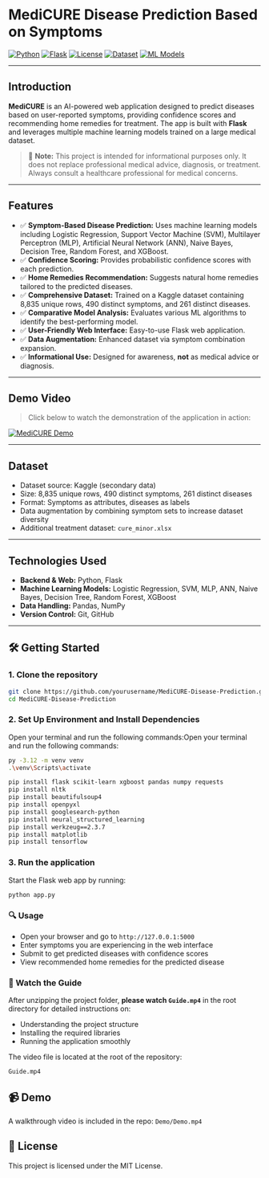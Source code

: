 # MediCURE Disease Prediction Based on Symptoms

[![Python](https://img.shields.io/badge/Python-3.8+-blue.svg?style=flat&logo=python)](https://www.python.org)
[![Flask](https://img.shields.io/badge/Flask-1.1.2-lightgrey.svg?style=flat&logo=flask)](https://flask.palletsprojects.com/)
[![License](https://img.shields.io/badge/License-MIT-green.svg)](https://opensource.org/licenses/MIT)
[![Dataset](https://img.shields.io/badge/Dataset-Kaggle%20Medical%20Data-orange.svg?style=flat)](https://www.kaggle.com)
[![ML Models](https://img.shields.io/badge/ML%20Models-LogReg%20%7C%20SVM%20%7C%20ANN%20%7C%20XGBoost-brightgreen.svg)]()

---

## Introduction

**MediCURE** is an AI-powered web application designed to predict diseases based on user-reported symptoms, providing confidence scores and recommending home remedies for treatment. The app is built with **Flask** and leverages multiple machine learning models trained on a large medical dataset.



> 🚨 **Note:** This project is intended for informational purposes only. It does not replace professional medical advice, diagnosis, or treatment. Always consult a healthcare professional for medical concerns.

---

## Features

- ✅ **Symptom-Based Disease Prediction:** Uses machine learning models including Logistic Regression, Support Vector Machine (SVM), Multilayer Perceptron (MLP), Artificial Neural Network (ANN), Naive Bayes, Decision Tree, Random Forest, and XGBoost.
- ✅ **Confidence Scoring:** Provides probabilistic confidence scores with each prediction.
- ✅ **Home Remedies Recommendation:** Suggests natural home remedies tailored to the predicted diseases.
- ✅ **Comprehensive Dataset:** Trained on a Kaggle dataset containing 8,835 unique rows, 490 distinct symptoms, and 261 distinct diseases.
- ✅ **Comparative Model Analysis:** Evaluates various ML algorithms to identify the best-performing model.
- ✅ **User-Friendly Web Interface:** Easy-to-use Flask web application.
- ✅ **Data Augmentation:** Enhanced dataset via symptom combination expansion.
- ✅ **Informational Use:** Designed for awareness, **not** as medical advice or diagnosis.

---

## Demo Video

> Click below to watch the demonstration of the application in action:

[![MediCURE Demo](https://img.youtube.com/vi/79ac30cd-e462-4601-85eb-774a14658ab7/0.jpg)]([https://user-images.githubusercontent.com/107244393/235594013-79ac30cd-e462-4601-85eb-774a14658ab7.mp4](https://github.com/Mobeen-01/Symptom-Based-Disease-Detection/blob/main/Demo/Demo.mp4))



---

## Dataset

- Dataset source: Kaggle (secondary data)
- Size: 8,835 unique rows, 490 distinct symptoms, 261 distinct diseases
- Format: Symptoms as attributes, diseases as labels
- Data augmentation by combining symptom sets to increase dataset diversity
- Additional treatment dataset: `cure_minor.xlsx`

---

## Technologies Used

- **Backend & Web:** Python, Flask
- **Machine Learning Models:** Logistic Regression, SVM, MLP, ANN, Naive Bayes, Decision Tree, Random Forest, XGBoost
- **Data Handling:** Pandas, NumPy
- **Version Control:** Git, GitHub

---


## 🛠️ Getting Started

### 1. Clone the repository

```bash
git clone https://github.com/yourusername/MediCURE-Disease-Prediction.git
cd MediCURE-Disease-Prediction
```

### 2.  Set Up Environment and Install Dependencies

Open your terminal and run the following commands:Open your terminal and run the following commands:

```bash
py -3.12 -m venv venv
.\venv\Scripts\activate

pip install flask scikit-learn xgboost pandas numpy requests 
pip install nltk
pip install beautifulsoup4
pip install openpyxl
pip install googlesearch-python
pip install neural_structured_learning
pip install werkzeug==2.3.7
pip install matplotlib
pip install tensorflow
```

### 3. Run the application

Start the Flask web app by running:

```bash
python app.py
```

### 🔍 Usage

- Open your browser and go to `http://127.0.0.1:5000`
- Enter symptoms you are experiencing in the web interface
- Submit to get predicted diseases with confidence scores
- View recommended home remedies for the predicted disease

### 📼 Watch the Guide

After unzipping the project folder, **please watch `Guide.mp4`** in the root directory for detailed instructions on:

- Understanding the project structure  
- Installing the required libraries  
- Running the application smoothly

The video file is located at the root of the repository:

```bash
Guide.mp4

```
## 📹 Demo

A walkthrough video is included in the repo: `Demo/Demo.mp4`



## 📜 License

This project is licensed under the MIT License.


